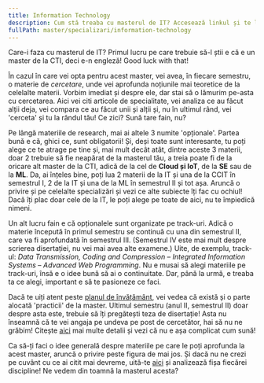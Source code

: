 ```yaml
---
title: Information Technology
description: Cum stă treaba cu masterul de IT? Accesează linkul și te lămurim!
fullPath: master/specializari/information-technology
---
```

Care-i faza cu masterul de IT? Primul lucru pe care trebuie să-l știi e că e un master de la CTI, deci e-n engleză! Good luck with that!

În cazul în care vei opta pentru acest master, vei avea, în fiecare semestru, o materie de *cercetare*, unde vei aprofunda noțiunile mai teoretice de la celelalte materii. Vorbim imediat și despre ele, dar stai să o lămurim pe-asta cu cercetarea. Aici vei citi articole de specialitate, vei analiza ce au făcut alții deja, vei compara ce au făcut unii și alții și, nu în ultimul rând, vei 'cerceta' și tu la rândul tău! Ce zici? Sună tare fain, nu? 

Pe lângă materiile de research, mai ai altele 3 numite 'opționale'. Partea bună e că, ghici ce, sunt obligatorii! Și, deși toate sunt interesante, tu poți alege ce te atrage pe tine și, mai mult decât atât, dintre aceste 3 materii, doar 2 trebuie să fie neapărat de la masterul tău, a treia poate fi de la oricare alt master de la CTI, adică de la cel de **Cloud și IoT**, de la **SE** sau de la **ML**. Da, ai înțeles bine, poți lua 2 materii de la IT și una de la CCIT în semestrul I, 2 de la IT și una de la ML în semestrul II și tot așa. Aruncă o privire și pe celelalte specializări și vezi ce alte subiecte îți fac cu ochiul! Dacă îți plac doar cele de la IT, le poți alege pe toate de aici, nu te împiedică nimeni.

Un alt lucru fain e că opționalele sunt organizate pe track-uri. Adică o materie începută în primul semestru se continuă cu una din semestrul II, care va fi aprofundată în semestrul III. (Semestrul IV este mai mult despre scrierea disertației, nu vei mai avea alte examene.) Uite, de exemplu, track-ul: *Data Transmission, Coding and Compression* – *Integrated Information Systems* – *Advanced Web Programming*. Nu e musai să alegi materiile pe track-uri, însă e o idee bună să ai o continuitate. Dar, până la urmă, e treaba ta ce alegi, important e să te pasioneze ce faci. 

Dacă te uiți atent peste [planul de învățământ](https://ac.upt.ro/specializari/information-technology-it/), vei vedea că există și o parte alocată 'practicii' de la master. Ultimul semestru (anul II, semestrul II) doar despre asta este, trebuie să îți pregătești teza de disertație! Asta nu înseamnă că te vei angaja pe undeva pe post de cercetător, hai să nu ne grăbim! Citește [aici](https://ac.upt.ro/practica-master/) mai multe detalii și vezi că nu e așa complicat cum sună!

Ca să-ți faci o idee generală despre materiile pe care le poți aprofunda la acest master, aruncă o privire peste figura de mai jos. Și dacă nu ne crezi pe cuvânt cu ce ai citit mai devreme, uită-te [aici](https://ac.upt.ro/specializari/information-technology-it/) și analizează fișa fiecărei discipline! Ne vedem din toamnă la masterul acesta?

<Fig src="/uploads/it.jpeg" alt="Ce poți învăța la masterul de IT?" caption="Ce poți învăța la masterul de IT?"></Fig>